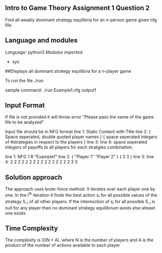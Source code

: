 ## Intro to Game Theory Assignment 1 Question 2
Find all weakly dominant strategy equilibria for an n-person game given nfg file.

## Language and modules
*Language:* python3
*Modules imported:*
* sys

##Displays all dominant strategy equilibria for a n-player game

To run the file
./run <inputfile> <outputfile>

sample command:
./run Example1.nfg output1

## Input Format 

If file is not provided it will throw error "Please pass the name of the game file to be analyzed"

Input file should be in NFG format
line 1:		Static Content with Title
line 2:		{ Space seperated, double quoted player names } { space seperated integers of #strategies in respect to the players }
line 3:
line 4:		space seperated integers of payoffs to all players for each stratgies combination.


line 1:		NFG 1 R "Example1"
line 2:		{ "Player 1" "Player 2" } { 3 3 }
line 3:
line 4:		2 2 2 2 2 2 2 2 2 2 2 2 2 2 2 2 3 3

## Solution approach
The approach uses brute-force method. It iterates over each player one by one.
In the i<sup>th</sup> iteration it finds the best action s<sub>i</sub> for all possible values of the strategy S<sub>-i</sub> of all other players.
If the interesction of s<sub>i</sub> for all possible S<sub>-i</sub> is null for any player then no dominant strategy equilibrium exists else atleast one exists.

## Time Complexity
The complexity is O(N * A).
where N is the number of players
and A is the product of the number of actions available to each player
